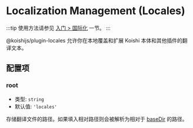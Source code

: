 # Localization Management (Locales)

:::tip
使用方法请参见 [入门 > 国际化](../../manual/usage/customize.md#本地化文本) 一节。
:::

@koishijs/plugin-locales 允许你在本地覆盖和扩展 Koishi 本体和其他插件的翻译文本。

## 配置项

### root

- 类型: `string`
- 默认值: `'locales'`

存储翻译文件的路径。如果填入相对路径则会被解析为相对于 [baseDir](../../api/core/context.md#ctx-basedir) 的路径。

